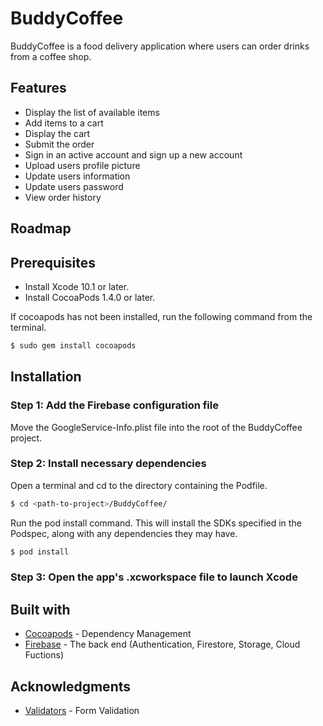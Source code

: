 # BuddyCoffee
BuddyCoffee is a food delivery application where users can order drinks from a coffee shop.
## Features
* Display the list of available items
* Add items to a cart
* Display the cart
* Submit the order
* Sign in an active account and sign up a new account
* Upload users profile picture
* Update users information
* Update users password
* View order history
## Roadmap

## Prerequisites
* Install Xcode 10.1 or later.
* Install CocoaPods 1.4.0 or later.

If cocoapods has not been installed, run the following command from the terminal.
```bash
$ sudo gem install cocoapods
```
## Installation
### Step 1: Add the Firebase configuration file
  Move the GoogleService-Info.plist file into the root of the BuddyCoffee project.
### Step 2: Install necessary dependencies

Open a terminal and cd to the directory containing the Podfile.
```bash
$ cd <path-to-project>/BuddyCoffee/
```

Run the pod install command. This will install the SDKs specified in the Podspec, along with any dependencies they may have.
```bash
$ pod install
```

### Step 3: Open the app's .xcworkspace file to launch Xcode
## Built with
* [Cocoapods](https://cocoapods.org/) - Dependency Management
* [Firebase](https://firebase.google.com/) - The back end (Authentication, Firestore, Storage, Cloud Fuctions)
## Acknowledgments
* [Validators](https://github.com/Arrlindii/AAValidators) - Form Validation
